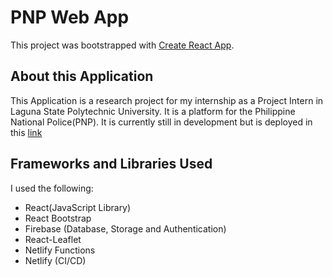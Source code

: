 # PNP Web App

This project was bootstrapped with [Create React App](https://github.com/facebook/create-react-app).

## About this Application

This Application is a research project for my internship as a Project Intern in Laguna State Polytechnic University. It is a platform for the Philippine National Police(PNP). It is currently still in development but is deployed in this [link](https://eloquent-wiles-962846.netlify.app/)

## Frameworks and Libraries Used

I used the following:

- React(JavaScript Library)
- React Bootstrap 
- Firebase (Database, Storage and Authentication)
- React-Leaflet
- Netlify Functions 
- Netlify (CI/CD)

